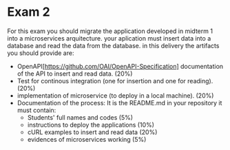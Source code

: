 # Exam 2 

For this exam you should migrate the application developed in midterm 1 into a microservices arquitecture. your aplication must insert data into a database and read the data from the database.
in this delivery the artifacts you should provide are:
- OpenAPI[https://github.com/OAI/OpenAPI-Specification] documentation of the API to insert and read data. (20%)
- Test for continous integration (one for insertion and one for reading). (20%)
- implementation of microservice (to deploy in a local machine). (20%)
- Documentation of the process: It is the README.md in your repository it must contain:
  - Students' full names and codes (5%)
  - instructions to deploy the applications (10%)
  - cURL examples to insert and read data (20%)
  - evidences of microservices working (5%)
